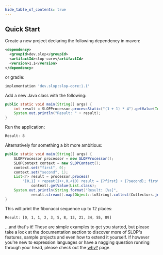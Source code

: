 ```yaml
---
hide_table_of_contents: true
---
```


## Quick Start
Create a new project declaring the following dependency in maven:
```xml
<dependency>
  <groupId>dev.slop</groupId>
  <artifactId>slop-core</artifactId>
  <version>1.1</version>
</dependency>
``` 
or gradle:
```groovy
implementation 'dev.slop:slop-core:1.1'
```
Add a new Java class with the following:
```java
public static void main(String[] args) {
    int result = SLOPProcessor.processStatic("(1 + 1) * 4").getValue(Integer.class);
    System.out.println("Result: " + result);
}
```
Run the application:
```bash
Result: 8
```
Alternatively for something a bit more ambitious:
```java
public static void main(String[] args) {
    SLOPProcessor processor = new SLOPProcessor();
    SLOPContext context = new SLOPContext();
    context.set("first", 0);
    context.set("second", 1);
    List<?> result = processor.process(
        "[0,1] + repeat(i++,0,<10) result = {?first} + {?second}; first = {?second}; second = {?result};", 
            context).getValue(List.class);
    System.out.println(String.format("Result: [%s]",
            result.stream().map(Object::toString).collect(Collectors.joining(", "))));
}
```
This will print the fibonacci sequence up to 12 places:
```bash
Result: [0, 1, 1, 2, 3, 5, 8, 13, 21, 34, 55, 89]
```
...and that's it! These are simple examples to get you started, but please take a look at the documentation section to 
discover more of SLOP's features, sample projects and even how to extend it yourself. If however you're new to expression 
languages or have a nagging question running through your head, please check out the [why?](/why) page.